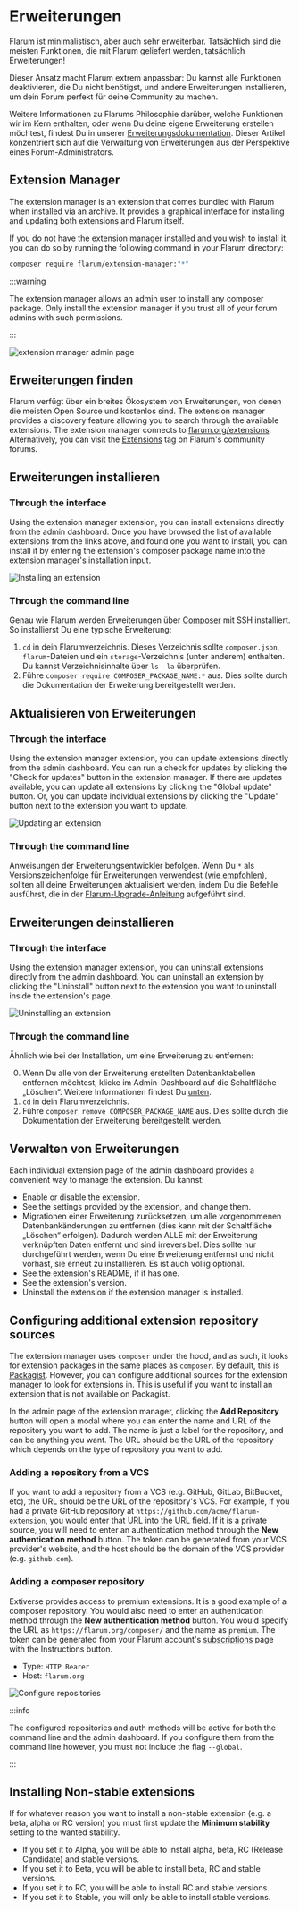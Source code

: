 # Erweiterungen

Flarum ist minimalistisch, aber auch sehr erweiterbar. Tatsächlich sind die meisten Funktionen, die mit Flarum geliefert werden, tatsächlich Erweiterungen!

Dieser Ansatz macht Flarum extrem anpassbar: Du kannst alle Funktionen deaktivieren, die Du nicht benötigst, und andere Erweiterungen installieren, um dein Forum perfekt für deine Community zu machen.

Weitere Informationen zu Flarums Philosophie darüber, welche Funktionen wir im Kern enthalten, oder wenn Du deine eigene Erweiterung erstellen möchtest, findest Du in unserer [Erweiterungsdokumentation](extend/README.md). Dieser Artikel konzentriert sich auf die Verwaltung von Erweiterungen aus der Perspektive eines Forum-Administrators.

## Extension Manager

The extension manager is an extension that comes bundled with Flarum when installed via an archive. It provides a graphical interface for installing and updating both extensions and Flarum itself.

If you do not have the extension manager installed and you wish to install it, you can do so by running the following command in your Flarum directory:

```bash
composer require flarum/extension-manager:"*"
```

:::warning

The extension manager allows an admin user to install any composer package. Only install the extension manager if you trust all of your forum admins with such permissions.

:::

![extension manager admin page](./assets/extension-manager-page.png)


## Erweiterungen finden

Flarum verfügt über ein breites Ökosystem von Erweiterungen, von denen die meisten Open Source und kostenlos sind. The extension manager provides a discovery feature allowing you to search through the available extensions. The extension manager connects to [flarum.org/extensions](https://flarum.org/extensions). Alternatively, you can visit the [Extensions](https://discuss.flarum.org/t/extensions) tag on Flarum's community forums.

## Erweiterungen installieren

### Through the interface

Using the extension manager extension, you can install extensions directly from the admin dashboard. Once you have browsed the list of available extensions from the links above, and found one you want to install, you can install it by entering the extension's composer package name into the extension manager's installation input.

![Installing an extension](./assets/install-extension.png)

### Through the command line

Genau wie Flarum werden Erweiterungen über [Composer](https://getcomposer.org) mit SSH installiert. So installierst Du eine typische Erweiterung:

1. `cd` in dein Flarumverzeichnis. Dieses Verzeichnis sollte `composer.json`, `flarum`-Dateien und ein `storage`-Verzeichnis (unter anderem) enthalten. Du kannst Verzeichnisinhalte über `ls -la` überprüfen.
2. Führe `composer require COMPOSER_PACKAGE_NAME:*` aus. Dies sollte durch die Dokumentation der Erweiterung bereitgestellt werden.

## Aktualisieren von Erweiterungen

### Through the interface

Using the extension manager extension, you can update extensions directly from the admin dashboard. You can run a check for updates by clicking the "Check for updates" button in the extension manager. If there are updates available, you can update all extensions by clicking the "Global update" button. Or, you can update individual extensions by clicking the "Update" button next to the extension you want to update.

![Updating an extension](./assets/update-extension.png)

### Through the command line

Anweisungen der Erweiterungsentwickler befolgen. Wenn Du `*` als Versionszeichenfolge für Erweiterungen verwendest ([wie empfohlen](composer.md)), sollten all deine Erweiterungen aktualisiert werden, indem Du die Befehle ausführst, die in der [Flarum-Upgrade-Anleitung](update.md) aufgeführt sind.

## Erweiterungen deinstallieren

### Through the interface

Using the extension manager extension, you can uninstall extensions directly from the admin dashboard. You can uninstall an extension by clicking the "Uninstall" button next to the extension you want to uninstall inside the extension's page.

![Uninstalling an extension](./assets/uninstall-extension.png)

### Through the command line

Ähnlich wie bei der Installation, um eine Erweiterung zu entfernen:

0. Wenn Du alle von der Erweiterung erstellten Datenbanktabellen entfernen möchtest, klicke im Admin-Dashboard auf die Schaltfläche „Löschen“. Weitere Informationen findest Du [unten](#managing-extensions).
1. `cd` in dein Flarumverzeichnis.
2. Führe `composer remove COMPOSER_PACKAGE_NAME` aus. Dies sollte durch die Dokumentation der Erweiterung bereitgestellt werden.

## Verwalten von Erweiterungen

Each individual extension page of the admin dashboard provides a convenient way to manage the extension. Du kannst:

- Enable or disable the extension.
- See the settings provided by the extension, and change them.
- Migrationen einer Erweiterung zurücksetzen, um alle vorgenommenen Datenbankänderungen zu entfernen (dies kann mit der Schaltfläche „Löschen“ erfolgen). Dadurch werden ALLE mit der Erweiterung verknüpften Daten entfernt und sind irreversibel. Dies sollte nur durchgeführt werden, wenn Du eine Erweiterung entfernst und nicht vorhast, sie erneut zu installieren. Es ist auch völlig optional.
- See the extension's README, if it has one.
- See the extension's version.
- Uninstall the extension if the extension manager is installed.

## Configuring additional extension repository sources

The extension manager uses `composer` under the hood, and as such, it looks for extension packages in the same places as `composer`. By default, this is [Packagist](https://packagist.org/). However, you can configure additional sources for the extension manager to look for extensions in. This is useful if you want to install an extension that is not available on Packagist.

In the admin page of the extension manager, clicking the **Add Repository** button will open a modal where you can enter the name and URL of the repository you want to add. The name is just a label for the repository, and can be anything you want. The URL should be the URL of the repository which depends on the type of repository you want to add.

### Adding a repository from a VCS

If you want to add a repository from a VCS (e.g. GitHub, GitLab, BitBucket, etc), the URL should be the URL of the repository's VCS. For example, if you had a private GitHub repository at `https://github.com/acme/flarum-extension`, you would enter that URL into the URL field. If it is a private source, you will need to enter an authentication method through the **New authentication method** button. The token can be generated from your VCS provider's website, and the host should be the domain of the VCS provider (e.g. `github.com`).

### Adding a composer repository

Extiverse provides access to premium extensions. It is a good example of a composer repository. You would also need to enter an authentication method through the **New authentication method** button. You would specify the URL as `https://flarum.org/composer/` and the name as `premium`. The token can be generated from your Flarum account's [subscriptions](https://flarum.org/dashboard/subscriptions) page with the Instructions button.

* Type: `HTTP Bearer`
* Host: `flarum.org`

![Configure repositories](./assets/config-repositories.png)

:::info

The configured repositories and auth methods will be active for both the command line and the admin dashboard. If you configure them from the command line however, you must not include the flag `--global`.

:::

## Installing Non-stable extensions

If for whatever reason you want to install a non-stable extension (e.g. a beta, alpha or RC version) you must first update the **Minimum stability** setting to the wanted stability.

* If you set it to Alpha, you will be able to install alpha, beta, RC (Release Candidate) and stable versions.
* If you set it to Beta, you will be able to install beta, RC and stable versions.
* If you set it to RC, you will be able to install RC and stable versions.
* If you set it to Stable, you will only be able to install stable versions.
